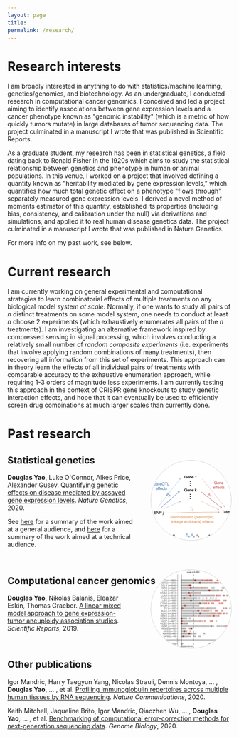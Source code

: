 ```yaml
---
layout: page
title:
permalink: /research/
---
```


# Research interests

I am broadly interested in anything to do with statistics/machine learning, genetics/genomics, and biotechnology. As an undergraduate, I conducted research in computational cancer genomics. I conceived and led a project aiming to identify associations between gene expression levels and a cancer phenotype known as "genomic instability" (which is a metric of how quickly tumors mutate) in large databases of tumor sequencing data. The project culminated in a manuscript I wrote that was published in Scientific Reports.

As a graduate student, my research has been in statistical genetics, a field dating back to Ronald Fisher in the 1920s which aims to study the statistical relationship between genetics and phenotype in human or animal populations. In this venue, I worked on a project that involved defining a quantity known as "heritability mediated by gene expression levels," which quantifies how much total genetic effect on a phenotype "flows through" separately measured gene expression levels. I derived a novel method of moments estimator of this quantity, established its properties (including bias, consistency, and calibration under the null) via derivations and simulations, and applied it to real human disease genetics data. The project culminated in a manuscript I wrote that was published in Nature Genetics.

For more info on my past work, see below.

# Current research

I am currently working on general experimental and computational strategies to learn combinatorial effects of multiple treatments on any biological model system _at scale_. Normally, if one wants to study all pairs of _n_ distinct treatments on some model system, one needs to conduct at least _n_ choose 2 experiments (which exhaustively enumerates all pairs of the _n_ treatments). I am investigating an alternative framework inspired by compressed sensing in signal processing, which involves conducting a relatively small number of _random composite experiments_ (i.e. experiments that involve applying random combinations of many treatments), then recovering all information from this set of experiments. This approach can in theory learn the effects of all individual pairs of treatments with comparable accuracy to the exhaustive enumeration approach, while requiring 1-3 orders of magnitude less experiments. I am currently testing this approach in the context of CRISPR gene knockouts to study genetic interaction effects, and hope that it can eventually be used to efficiently screen drug combinations at much larger scales than currently done.

# Past research

## Statistical genetics

<img src="/assets/mesc_screenshot.png" width="180" align="right" style="margin: -30px 0px 10px 40px;border:1px solid lightgrey;border-radius:90px">

**Douglas Yao**, Luke O'Connor, Alkes Price, Alexander Gusev.
[Quantifying genetic effects on disease mediated by assayed gene expression levels](https://www.ncbi.nlm.nih.gov/pmc/articles/PMC7276299/).
_Nature Genetics_, 2020.

See [here](/blogs/2021/03/22/General-overview-of-Yao-et-al-2020.html) for a summary of the work aimed at a general audience, and [here](/blogs/2020/09/16/intuition-behind-mediated-expression-score-regression.html) for a summary of the work aimed at a technical audience.

<br>

## Computational cancer genomics

<img src="/assets/lmm_screenshot.png" width="180" align="right" style="margin: -55px 0px 10px 40px;border:1px solid lightgrey;border-radius:90px">

**Douglas Yao**, Nikolas Balanis, Eleazar Eskin, Thomas Graeber.
[A linear mixed model approach to gene expression-tumor aneuploidy association studies](https://www.nature.com/articles/s41598-019-48302-1).
_Scientific Reports_, 2019.

<br>

## Other publications
Igor Mandric, Harry Taegyun Yang, Nicolas Strauli, Dennis Montoya, ... , **Douglas Yao**, ... , et al.
[Profiling immunoglobulin repertoires across multiple human tissues by RNA sequencing](https://www.nature.com/articles/s41467-020-16857-7).
_Nature Communications_, 2020.

Keith Mitchell, Jaqueline Brito, Igor Mandric, Qiaozhen Wu, ... , **Douglas Yao**, ... , et al.
[Benchmarking of computational error-correction methods for next-generation sequencing data](https://genomebiology.biomedcentral.com/articles/10.1186/s13059-020-01988-3).
_Genome Biology_, 2020.
